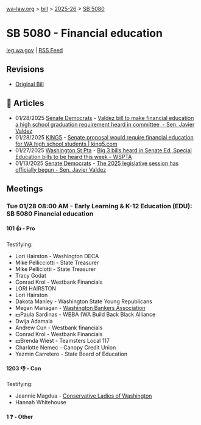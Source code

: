 [wa-law.org](/) > [bill](/bill/) > [2025-26](/bill/2025-26/) > [SB 5080](/bill/2025-26/sb/5080/)

# SB 5080 - Financial education
[leg.wa.gov](https://app.leg.wa.gov/billsummary?BillNumber=5080&Year=2025&Initiative=false) | [RSS Feed](./rss.xml)

## Revisions
* [Original Bill](1/)

## 📰 Articles
* 01/28/2025 [Senate Democrats](/org/senate_democrats/) - [Valdez bill to make financial education a high school graduation requirement heard in committee  - Sen. Javier Valdez](https://senatedemocrats.wa.gov/valdez/2025/01/28/valdez-bill-to-make-financial-education-a-high-school-graduation-requirement-heard-in-committee/#:~:text=Senate%20Bill%205080)
* 01/28/2025 [KING5](/org/king5/) - [Senate proposal would require financial education for WA high school students | king5.com](https://www.king5.com/article/news/politics/state-politics/financial-education-required-senate-proposal/281-23211950-0b22-4707-9810-474bf329b5ae#:~:text=Senate%20Bill%205080)
* 01/27/2025 [Washington St Pta](/org/washington_st_pta/) - [Big 3 bills heard in Senate Ed, Special Education bills to be heard this week - WSPTA](https://www.wastatepta.org/2025session-week3/#:~:text=SB%205080)
* 01/13/2025 [Senate Democrats](/org/senate_democrats/) - [The 2025 legislative session has officially begun - Sen. Javier Valdez](https://senatedemocrats.wa.gov/valdez/2025/01/13/the-2025-legislative-session-has-officially-begun/#:~:text=SB%205080)

## Meetings
### Tue 01/28 08:00 AM - Early Learning & K-12 Education (EDU): SB 5080 Financial education
#### 101 👍 - Pro
Testifying:
* Lori Hairston - Washington DECA
* Mike Pellicciotti - State Treasurer
* Mike Pelliciotti - State Treasurer
* Tracy Godat
* Conrad Krol - Westbank Financials
* LORI HAIRSTON
* Lori Hairston
* Dakota Manley - Washington State Young Republicans
* Megan Managan - [Washington Bankers Association](/org/washington_bankers_association/)
* 💵Paula Sardinas - WBBA (WA Build Back Black Alliance
* Dwija Adamala
* Andrew Cun - Westbank financials
* Conrad Krol - Westbank Financials
* 💵Brenda Wiest - Teamsters Local 117
* Charlotte Nemec - Canopy Credit Union
* Yazmin Carretero - State Board of Education

#### 1203 👎 - Con
Testifying:
* Jeannie Magdua - [Conservative Ladies of Washington](/org/conservative_ladies_of_washington/)
* Hannah Whitehouse

#### 1 ❓ - Other
